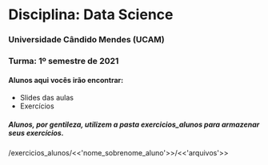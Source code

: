 # Disciplina: Data Science
### Universidade Cândido Mendes (UCAM)
### Turma: 1º semestre de 2021

#### Alunos aqui vocês irão encontrar: 
<ul>
    <li> Slides das aulas </li>
    <li> Exercícios </li>
</ul>

##### Alunos, por gentileza, utilizem a pasta exercicios_alunos para armazenar seus exercícios.

<p> /exercicios_alunos/<<'nome_sobrenome_aluno'>>/<<'arquivos'>> </p>